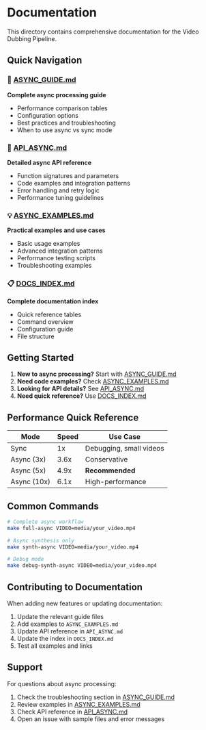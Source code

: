 # Documentation

This directory contains comprehensive documentation for the Video Dubbing Pipeline.

## Quick Navigation

### 📖 [ASYNC_GUIDE.md](ASYNC_GUIDE.md)
**Complete async processing guide**
- Performance comparison tables
- Configuration options
- Best practices and troubleshooting
- When to use async vs sync mode

### 🔧 [API_ASYNC.md](API_ASYNC.md)
**Detailed async API reference**
- Function signatures and parameters
- Code examples and integration patterns
- Error handling and retry logic
- Performance tuning guidelines

### 💡 [ASYNC_EXAMPLES.md](ASYNC_EXAMPLES.md)
**Practical examples and use cases**
- Basic usage examples
- Advanced integration patterns
- Performance testing scripts
- Troubleshooting examples

### 📋 [DOCS_INDEX.md](DOCS_INDEX.md)
**Complete documentation index**
- Quick reference tables
- Command overview
- Configuration guide
- File structure

## Getting Started

1. **New to async processing?** Start with [ASYNC_GUIDE.md](ASYNC_GUIDE.md)
2. **Need code examples?** Check [ASYNC_EXAMPLES.md](ASYNC_EXAMPLES.md)
3. **Looking for API details?** See [API_ASYNC.md](API_ASYNC.md)
4. **Need quick reference?** Use [DOCS_INDEX.md](DOCS_INDEX.md)

## Performance Quick Reference

| Mode | Speed | Use Case |
|------|-------|----------|
| Sync | 1x | Debugging, small videos |
| Async (3x) | 3.6x | Conservative |
| Async (5x) | 4.9x | **Recommended** |
| Async (10x) | 6.1x | High-performance |

## Common Commands

```bash
# Complete async workflow
make full-async VIDEO=media/your_video.mp4

# Async synthesis only
make synth-async VIDEO=media/your_video.mp4

# Debug mode
make debug-synth-async VIDEO=media/your_video.mp4
```

## Contributing to Documentation

When adding new features or updating documentation:

1. Update the relevant guide files
2. Add examples to `ASYNC_EXAMPLES.md`
3. Update API reference in `API_ASYNC.md`
4. Update the index in `DOCS_INDEX.md`
5. Test all examples and links

## Support

For questions about async processing:

1. Check the troubleshooting section in [ASYNC_GUIDE.md](ASYNC_GUIDE.md)
2. Review examples in [ASYNC_EXAMPLES.md](ASYNC_EXAMPLES.md)
3. Check API reference in [API_ASYNC.md](API_ASYNC.md)
4. Open an issue with sample files and error messages

